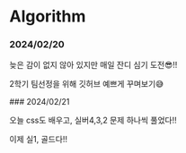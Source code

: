 # Algorithm
### 2024/02/20
<p>늦은 감이 없지 않아 있지만 매일 잔디 심기 도전😎!!</p>
<p>2학기 팀선정을 위해 깃허브 예쁘게 꾸며보기😅 </p>
### 2024/02/21
<p>오늘 css도 배우고, 실버4,3,2 문제 하나씩 풀었다!!</p>
<p>이제 실1, 골드다!!</p>
